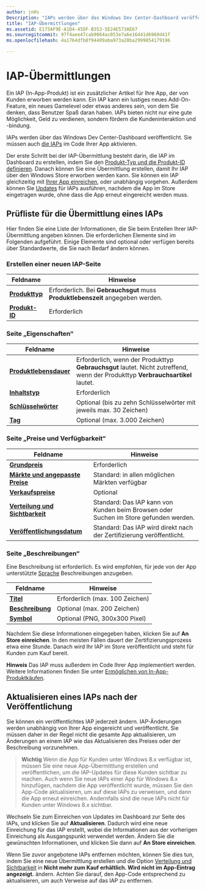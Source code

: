 ```yaml
---
author: jnHs
Description: "IAPs werden über das Windows Dev Center-Dashboard veröffentlicht."
title: "IAP-Übermittlungen"
ms.assetid: E175AF9E-A1D4-45DF-B353-5E24E573AE67
ms.sourcegitcommit: 97f4aee47cab9064ac053e7a6e16441d6960d41f
ms.openlocfilehash: 4a1764dfb8f94409aba973a28ba2999854179196

---
```


# IAP-Übermittlungen


Ein IAP (In-App-Produkt) ist ein zusätzlicher Artikel für Ihre App, der von Kunden erworben werden kann. Ein IAP kann ein lustiges neues Add-On-Feature, ein neues Gamelevel oder etwas anderes sein, von dem Sie denken, dass Benutzer Spaß daran haben. IAPs bieten nicht nur eine gute Möglichkeit, Geld zu verdienen, sondern fördern die Kundeninteraktion und -bindung.

IAPs werden über das Windows Dev Center-Dashboard veröffentlicht. Sie müssen auch [die IAPs](../monetize/enable-in-app-product-purchases.md) im Code Ihrer App aktivieren.

Der erste Schritt bei der IAP-Übermittlung besteht darin, die IAP im Dashboard zu erstellen, indem Sie den [Produkt-Typ und die Produkt-ID definieren](set-your-iap-product-id.md). Danach können Sie eine Übermittlung erstellen, damit Ihr IAP über den Windows Store erworben werden kann. Sie können ein IAP gleichzeitig mit [Ihrer App einreichen](app-submissions.md), oder unabhängig vorgehen. Außerdem können Sie [Updates](#updating-an-iap-after-submission) für IAPs ausführen, nachdem die App im Store eingetragen wurde, ohne dass die App erneut eingereicht werden muss.

## Prüfliste für die Übermittlung eines IAPs

Hier finden Sie eine Liste der Informationen, die Sie beim Erstellen Ihrer IAP-Übermittlung angeben können. Die erforderlichen Elemente sind im Folgenden aufgeführt. Einige Elemente sind optional oder verfügen bereits über Standardwerte, die Sie nach Bedarf ändern können.

### Erstellen einer neuen IAP-Seite
| Feldname                    | Hinweise                            | 
|-------------------------------|----------------------------------|
| [**Produkttyp**](set-your-iap-product-id.md#product-type)      | Erforderlich. Bei **Gebrauchsgut** muss **Produktlebenszeit** angegeben werden. |  
| [**Produkt-ID**](set-your-iap-product-id.md#product-id)          | Erforderlich |        

### Seite „Eigenschaften“
| Feldname                    | Hinweise                              |   
|-------------------------------|------------------------------------|
| [**Produktlebensdauer**](enter-iap-properties.md#product-lifetime)  | Erforderlich, wenn der Produkttyp **Gebrauchsgut** lautet. Nicht zutreffend, wenn der Produkttyp **Verbrauchsartikel** lautet. | 
| [**Inhaltstyp**](enter-iap-properties.md#content-type)          | Erforderlich       |               
| [**Schlüsselwörter**](enter-iap-properties.md#keywords)                  | Optional (bis zu zehn Schlüsselwörter mit jeweils max. 30 Zeichen) | 
| [**Tag**](enter-iap-properties.md#tag)                               | Optional (max. 3.000 Zeichen)             | 

### Seite „Preise und Verfügbarkeit“ 
| Feldname                    | Hinweise                                       | 
|-------------------------------|---------------------------------------------|
| [**Grundpreis**](set-iap-pricing-and-availability.md#base-price)                | Erforderlich                                    | 
| [**Märkte und angepasste Preise**](set-iap-pricing-and-availability.md#markets-and-custom-prices)  | Standard: in allen möglichen Märkten verfügbar | 
| [**Verkaufspreise**](put-apps-and-iaps-on-sale.md)               | Optional                             |
| [**Verteilung und Sichtbarkeit**](set-iap-pricing-and-availability.md#distribution-and-visibility)   | Standard: Das IAP kann von Kunden beim Browsen oder Suchen im Store gefunden werden. | 
| [**Veröffentlichungsdatum**](set-iap-pricing-and-availability.md#publish-date)                | Standard: Das IAP wird direkt nach der Zertifizierung veröffentlicht. |

### Seite „Beschreibungen“
Eine Beschreibung ist erforderlich. Es wird empfohlen, für jede von der App unterstützte [Sprache](create-iap-descriptions.md#languages) Beschreibungen anzugeben.

| Feldname                    | Hinweise                                       | 
|-------------------------------|---------------------------------------------|
| [**Titel**](create-iap-descriptions.md#title)                    | Erforderlich (max. 100 Zeichen)              |
| [**Beschreibung**](create-iap-descriptions.md#description)       | Optional (max. 200 Zeichen)              |
| [**Symbol**](create-iap-descriptions.md#icon)                    | Optional (PNG, 300x300 Pixel)             | 

Nachdem Sie diese Informationen eingegeben haben, klicken Sie auf **An Store einreichen**. In den meisten Fällen dauert der Zertifizierungsprozess etwa eine Stunde. Danach wird Ihr IAP im Store veröffentlicht und steht für Kunden zum Kauf bereit.

**Hinweis** Das IAP muss außerdem im Code Ihrer App implementiert werden. Weitere Informationen finden Sie unter [Ermöglichen von In-App-Produktkäufen](../monetize/enable-in-app-product-purchases.md).


## Aktualisieren eines IAPs nach der Veröffentlichung

Sie können ein veröffentlichtes IAP jederzeit ändern. IAP-Änderungen werden unabhängig von Ihrer App eingereicht und veröffentlicht. Sie müssen daher in der Regel nicht die gesamte App aktualisieren, um Änderungen an einem IAP wie das Aktualisieren des Preises oder der Beschreibung vorzunehmen.

> **Wichtig**  Wenn die App für Kunden unter Windows 8.x verfügbar ist, müssen Sie eine neue App-Übermittlung erstellen und veröffentlichen, um die IAP-Updates für diese Kunden sichtbar zu machen. Auch wenn Sie neue IAPs einer App für Windows 8.x hinzufügen, nachdem die App veröffentlicht wurde, müssen Sie den App-Code aktualisieren, um auf diese IAPs zu verweisen, und dann die App erneut einreichen. Andernfalls sind die neue IAPs nicht für Kunden unter Windows 8.x sichtbar.

Wechseln Sie zum Einreichen von Updates im Dashboard zur Seite des IAPs, und klicken Sie auf **Aktualisieren**. Dadurch wird eine neue Einreichung für das IAP erstellt, wobei die Informationen aus der vorherigen Einreichung als Ausgangspunkt verwendet werden. Ändern Sie die gewünschten Informationen, und klicken Sie dann auf **An Store einreichen**.

Wenn Sie zuvor angebotene IAPs entfernen möchten, können Sie dies tun, indem Sie eine neue Übermittlung erstellen und die Option [Verteilung und Sichtbarkeit](set-iap-pricing-and-availability.md) in **Nicht mehr zum Kauf erhältlich. Wird nicht im App-Eintrag angezeigt.** ändern. Achten Sie darauf, den App-Code entsprechend zu aktualisieren, um auch Verweise auf das IAP zu entfernen.




<!--HONumber=Jun16_HO4-->


